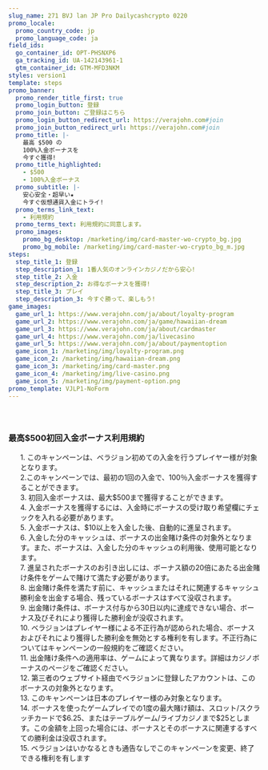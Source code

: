 ```yaml
---
slug_name: 271 BVJ lan JP Pro Dailycashcrypto 0220
promo_locale:
  promo_country_code: jp
  promo_language_code: ja
field_ids:
  go_container_id: OPT-PHSNXP6
  ga_tracking_id: UA-142143961-1
  gtm_container_id: GTM-MFD3NKM
styles: version1
template: steps
promo_banner:
  promo_render_title_first: true
  promo_login_button: 登録
  promo_join_button: ご登録はこちら
  promo_login_button_redirect_url: https://verajohn.com#join
  promo_join_button_redirect_url: https://verajohn.com#join
  promo_title: |-
    最高 $500 の
    100%入金ボーナスを
    今すぐ獲得!
  promo_title_highlighted:
    - $500
    - 100%入金ボーナス
  promo_subtitle: |-
    安心安全・超早い★
    今すぐ仮想通貨入金にトライ!
  promo_terms_link_text:
    - 利用規約
  promo_terms_text: 利用規約に同意します。
  promo_images:
    promo_bg_desktop: /marketing/img/card-master-wo-crypto_bg.jpg
    promo_bg_mobile: /marketing/img/card-master-wo-crypto_bg_m.jpg
steps:
  step_title_1: 登録
  step_description_1: 1番人気のオンラインカジノだから安心!
  step_title_2: 入金
  step_description_2: お得なボーナスを獲得!
  step_title_3: プレイ
  step_description_3: 今すぐ勝って、楽しもう!
game_images:
  game_url_1: https://www.verajohn.com/ja/about/loyalty-program
  game_url_2: https://www.verajohn.com/ja/game/hawaiian-dream
  game_url_3: https://www.verajohn.com/ja/about/cardmaster
  game_url_4: https://www.verajohn.com/ja/livecasino
  game_url_5: https://www.verajohn.com/ja/about/paymentoption
  game_icon_1: /marketing/img/loyalty-program.png
  game_icon_2: /marketing/img/hawaiian-dream.png
  game_icon_3: /marketing/img/card-master.png
  game_icon_4: /marketing/img/live-casino.png
  game_icon_5: /marketing/img/payment-option.png
promo_template: VJLP1-NoForm
---
```

  <h3 class="text-left"></h3>
  <ul class="terms-ul">
    <p><br></p>
  </ul>
  <h3 class="text-left">最高$500初回入金ボーナス利用規約</h3>
  <ul class="terms-ul">
    <p>1. このキャンペーンは、ベラジョン初めての入金を行うプレイヤー様が対象となります。
      <br>2.このキャンペーンでは、最初の1回の入金で、100％入金ボーナスを獲得することができます。
      <br>3. 初回入金ボーナスは、最大$500まで獲得することができます。
      <br>4. 入金ボーナスを獲得するには、入金時にボーナスの受け取り希望欄にチェックを入れる必要があります。
      <br>5. 入金ボーナスは、$10以上を入金した後、自動的に進呈されます。
      <br>6. 入金した分のキャッシュは、ボーナスの出金賭け条件の対象外となります。また、ボーナスは、入金した分のキャッシュの利用後、使用可能となります。
      <br>7. 進呈されたボーナスのお引き出しには、ボーナス額の20倍にあたる出金賭け条件をゲームで賭けて満たす必要があります。
      <br>8. 出金賭け条件を満たす前に、キャッシュまたはそれに関連するキャッシュ勝利金を出金する場合、残っているボーナスはすべて没収されます。
      <br>9. 出金賭け条件は、ボーナス付与から30日以内に達成できない場合、ボーナス及びそれにより獲得した勝利金が没収されます。
      <br>10. ベラジョンはプレイヤー様による不正行為が認められた場合、ボーナスおよびそれにより獲得した勝利金を無効とする権利を有します。不正行為についてはキャンペーンの一般規約をご確認ください。
      <br>11. 出金賭け条件への適用率は、ゲームによって異なります。詳細はカジノボーナスのページをご確認ください。
      <br>12. 第三者のウェブサイト経由でベラジョンに登録したアカウントは、このボーナスの対象外となります。
      <br>13. このキャンペーンは日本のプレイヤー様のみ対象となります。
      <br>14. ボーナスを使ったゲームプレイでの1度の最大賭け額は、スロット/スクラッチカードで$6.25、またはテーブルゲーム/ライブカジノまで$25とします。この金額を上回った場合には、ボーナスとそのボーナスに関連するすべての勝利金は没収されます。
      <br>15. ベラジョンはいかなるときも通告なしでこのキャンペーンを変更、終了できる権利を有します
    </p>
  </ul>
